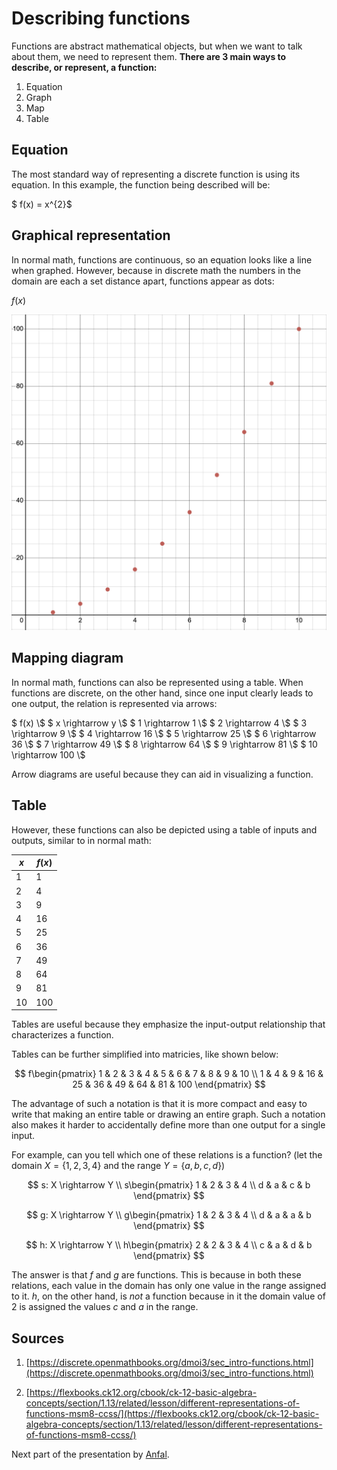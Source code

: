# Describing functions

Functions are abstract mathematical objects, but when we want to talk about them, we need to represent them.
**There are 3 main ways to describe, or represent, a function:**

1. Equation
2. Graph
3. Map
4. Table

## Equation

The most standard way of representing a discrete function is using its equation. In this example, the function being described will be:

$ f(x) = x^{2}$

## Graphical representation

In normal math, functions are continuous, so an equation looks like a line when graphed. However, because in discrete math the numbers in the domain are each a set distance apart, functions appear as dots:

$f(x)$

![An example of a discrete function](discrete_data_graph.jpg)

## Mapping diagram

In normal math, functions can also be represented using a table. When functions are discrete, on the other hand, since one input clearly leads to one output, the relation is represented via arrows:

$ f(x) \\$
$ x \rightarrow y \\$
$ 1 \rightarrow 1 \\$
$ 2 \rightarrow 4 \\$
$ 3 \rightarrow 9 \\$
$ 4 \rightarrow 16 \\$
$ 5 \rightarrow 25 \\$
$ 6 \rightarrow 36 \\$
$ 7 \rightarrow 49 \\$
$ 8 \rightarrow 64 \\$
$ 9 \rightarrow 81 \\$
$ 10 \rightarrow 100 \\$

Arrow diagrams are useful because they can aid in visualizing a function.

## Table

However, these functions can also be depicted using a table of inputs and outputs, similar to in normal math:

| $x$   | $f(x)$|
| ------| ------|
| 1     | 1     |
| 2     | 4     |
| 3     | 9     |
| 4     | 16    |
| 5     | 25    |
| 6     | 36    |
| 7     | 49    |
| 8     | 64    |
| 9     | 81    |
| 10    | 100   |

Tables are useful because they emphasize the input-output relationship that characterizes a function.

Tables can be further simplified into matricies, like shown below:

$$
f\begin{pmatrix}
1 & 2 & 3 & 4 & 5 & 6 & 7 & 8 & 9 & 10 \\
1 & 4 & 9 & 16 & 25 & 36 & 49 & 64 & 81 & 100
\end{pmatrix}
$$

The advantage of such a notation is that it is more compact and easy to write that making an entire table or drawing an entire graph. Such a notation also makes it harder to accidentally define more than one output for a single input.

For example, can you tell which one of these relations is a function?
(let the domain $X = \{1,2,3,4\}$ and the range $Y = \{a,b,c,d\}$)

$$
s: X \rightarrow Y \\
s\begin{pmatrix}
1 & 2 & 3 & 4 \\
d & a & c & b
\end{pmatrix}
$$

$$
g: X \rightarrow Y \\
g\begin{pmatrix}
1 & 2 & 3 & 4 \\
d & a & a & b
\end{pmatrix}
$$

$$
h: X \rightarrow Y \\
h\begin{pmatrix}
2 & 2 & 3 & 4 \\
c & a & d & b
\end{pmatrix}
$$

The answer is that $f$ and $g$ are functions. This is because in both these relations, each value in the domain has only one value in the range assigned to it. $h$, on the other hand, is *not* a function because in it the domain value of 2 is assigned the values $c$ and $a$ in the range.

## Sources

1. [https://discrete.openmathbooks.org/dmoi3/sec_intro-functions.html](https://discrete.openmathbooks.org/dmoi3/sec_intro-functions.html)

2. [https://flexbooks.ck12.org/cbook/ck-12-basic-algebra-concepts/section/1.13/related/lesson/different-representations-of-functions-msm8-ccss/](https://flexbooks.ck12.org/cbook/ck-12-basic-algebra-concepts/section/1.13/related/lesson/different-representations-of-functions-msm8-ccss/)

Next part of the presentation by [Anfal](https://github.com/Egamer512/csc208/blob/main/CH%200.4%20/Chapter_0.4_Presentation_(43-45).md).
